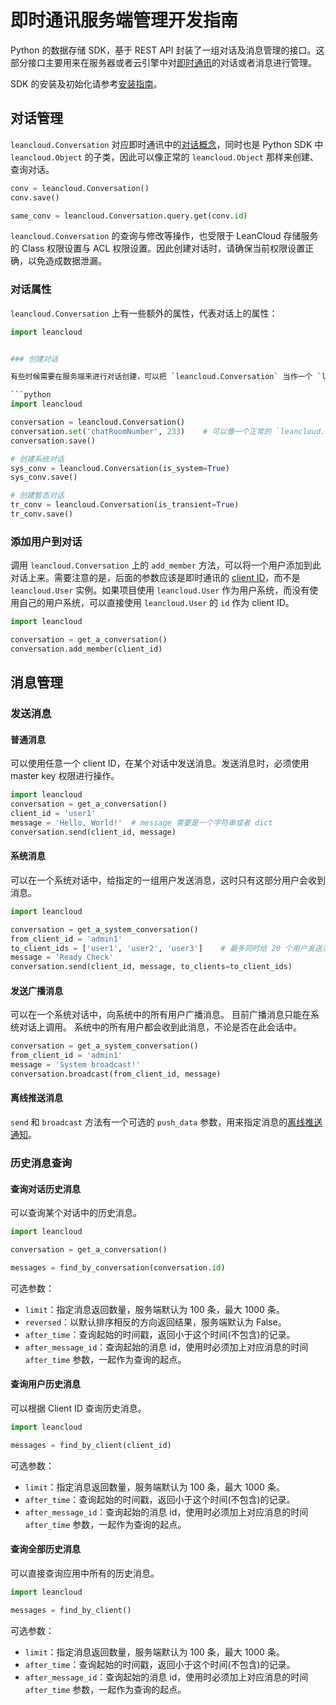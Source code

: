 # 即时通讯服务端管理开发指南

Python 的数据存储 SDK，基于 REST API 封装了一组对话及消息管理的接口。这部分接口主要用来在服务器或者云引擎中对[即时通讯](realtime_v2.html)的对话或者消息进行管理。

SDK 的安装及初始化请参考[安装指南](sdk_setup-python.html)。

## 对话管理

`leancloud.Conversation` 对应即时通讯中的[对话概念](realtime_v2.html#对话（Conversation）)，同时也是 Python SDK 中 `leancloud.Object` 的子类，因此可以像正常的 `leancloud.Object` 那样来创建、查询对话。

```python
conv = leancloud.Conversation()
conv.save()

same_conv = leancloud.Conversation.query.get(conv.id)
```

`leancloud.Conversation` 的查询与修改等操作，也受限于 LeanCloud 存储服务的 Class 权限设置与 ACL 权限设置。因此创建对话时，请确保当前权限设置正确，以免造成数据泄漏。

### 对话属性

`leancloud.Conversation` 上有一些额外的属性，代表对话上的属性：

```python
import leancloud


### 创建对话

有些时候需要在服务端来进行对话创建，可以把 `leancloud.Conversation` 当作一个 `leancloud.Object` 来直接创建并保存就可以。

```python
import leancloud

conversation = leancloud.Conversation()
conversation.set('chatRoomNumber', 233)    # 可以像一个正常的 `leancloud.Object` 一样，给对话添加属性
conversation.save()

# 创建系统对话
sys_conv = leancloud.Conversation(is_system=True)
sys_conv.save()

# 创建暂态对话
tr_conv = leancloud.Conversation(is_transient=True)
tr_conv.save()
```

### 添加用户到对话

调用 `leancloud.Conversation` 上的 `add_member` 方法，可以将一个用户添加到此对话上来。需要注意的是，后面的参数应该是即时通讯的 [client ID](realtime_v2.html#ClientID、用户和登录)，而不是 `leancloud.User` 实例。如果项目使用 `leancloud.User` 作为用户系统，而没有使用自己的用户系统，可以直接使用 `leancloud.User` 的 `id` 作为 client ID。

```python
import leancloud

conversation = get_a_conversation()
conversation.add_member(client_id)
```

## 消息管理

### 发送消息

#### 普通消息

可以使用任意一个 client ID，在某个对话中发送消息。发送消息时，必须使用 master key 权限进行操作。

```python
import leancloud
conversation = get_a_conversation()
client_id = 'user1'
message = 'Hello, World!'  # message 需要是一个字符串或者 dict
conversation.send(client_id, message)
```

#### 系统消息

可以在一个系统对话中，给指定的一组用户发送消息，这时只有这部分用户会收到消息。

```python
import leancloud

conversation = get_a_system_conversation()
from_client_id = 'admin1'
to_client_ids = ['user1', 'user2', 'user3']    # 最多同时给 20 个用户发送消息
message = 'Ready Check'
conversation.send(client_id, message, to_clients=to_client_ids)
```

#### 发送广播消息

可以在一个系统对话中，向系统中的所有用户广播消息。
目前广播消息只能在系统对话上调用。
系统中的所有用户都会收到此消息，不论是否在此会话中。

```python
conversation = get_a_system_conversation()
from_client_id = 'admin1'
message = 'System broadcast!'
conversation.broadcast(from_client_id, message)
```

#### 离线推送消息

`send` 和 `broadcast` 方法有一个可选的 `push_data` 参数，用来指定消息的[离线推送通知](realtime-guide-intermediate.html#离线推送通知)。

### 历史消息查询

#### 查询对话历史消息

可以查询某个对话中的历史消息。

```python
import leancloud

conversation = get_a_conversation()

messages = find_by_conversation(conversation.id)
```

可选参数：

- `limit`：指定消息返回数量，服务端默认为 100 条，最大 1000 条。
- `reversed`：以默认排序相反的方向返回结果，服务端默认为 False。
- `after_time`：查询起始的时间戳，返回小于这个时间(不包含)的记录。
- `after_message_id`：查询起始的消息 id，使用时必须加上对应消息的时间 `after_time` 参数，一起作为查询的起点。

#### 查询用户历史消息

可以根据 Client ID 查询历史消息。

```python
import leancloud

messages = find_by_client(client_id)
```

可选参数：

- `limit`：指定消息返回数量，服务端默认为 100 条，最大 1000 条。
- `after_time`：查询起始的时间戳，返回小于这个时间(不包含)的记录。
- `after_message_id`：查询起始的消息 id，使用时必须加上对应消息的时间 `after_time` 参数，一起作为查询的起点。

#### 查询全部历史消息

可以直接查询应用中所有的历史消息。

```python
import leancloud

messages = find_by_client()
```

可选参数：

- `limit`：指定消息返回数量，服务端默认为 100 条，最大 1000 条。
- `after_time`：查询起始的时间戳，返回小于这个时间(不包含)的记录。
- `after_message_id`：查询起始的消息 id，使用时必须加上对应消息的时间 `after_time` 参数，一起作为查询的起点。
